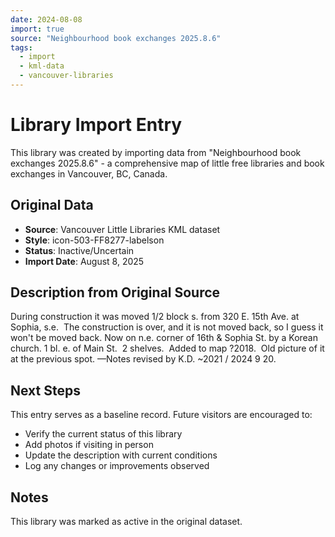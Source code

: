 ```yaml
---
date: 2024-08-08
import: true
source: "Neighbourhood book exchanges 2025.8.6"
tags:
  - import
  - kml-data
  - vancouver-libraries
---
```


# Library Import Entry

This library was created by importing data from "Neighbourhood book exchanges 2025.8.6" - a comprehensive map of little free libraries and book exchanges in Vancouver, BC, Canada.

## Original Data

- **Source**: Vancouver Little Libraries KML dataset
- **Style**: icon-503-FF8277-labelson
- **Status**: Inactive/Uncertain
- **Import Date**: August 8, 2025

## Description from Original Source

During construction it was moved 1/2 block s. from 320 E. 15th Ave. at Sophia, s.e.  The construction is over, and it is not moved back, so I guess it won't be moved back.
Now on n.e. corner of 16th & Sophia St. by a Korean church.
1 bl. e. of Main St.  2 shelves. 
 Added to map ?2018.  
Old picture of it at the previous spot.
—Notes revised by K.D. ~2021 / 2024 9 20.



## Next Steps

This entry serves as a baseline record. Future visitors are encouraged to:
- Verify the current status of this library
- Add photos if visiting in person
- Update the description with current conditions
- Log any changes or improvements observed

## Notes

This library was marked as active in the original dataset.
